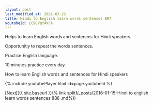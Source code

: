 ```yaml
---
layout: post
last_modified_at: 2021-03-29
title: Hindi to English learn words sentences 897 
youtubeId: LC9CVqYAkFA
---
```

 
 
Helps to learn English words and sentences for Hindi speakers.

Opportunitiy to repeat the words sentences. 

Practice English language. 
 
10 minutes practice every day. 
 
How to learn English words and sentences for Hindi speakers 
 
{% include youtubePlayer.html id=page.youtubeId %}
 
 
[Next]({{ site.baseurl }}{% link  split1/_posts/2016-01-15-Hindi to english learn words sentences 888 .md%})
 
